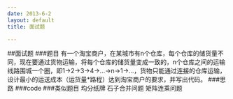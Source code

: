 ```yaml
---
date: 2013-6-2
layout: default
title: 面试题

---
```

##面试题
###题目
有一个淘宝商户，在某城市有n个仓库，每个仓库的储货量不同，现在要通过货物运输，将每个仓库的储货量变成一致的，n个仓库之间的运输线路围城一个圈，即1->2->3->4->...->n->1->...，货物只能通过连接的仓库运输，设计最小的运送成本（运货量*路程）达到淘宝商户的要求，并写出代码。
###思路
###code
###类似题目
均分纸牌
石子合并问题
矩阵连乘问题